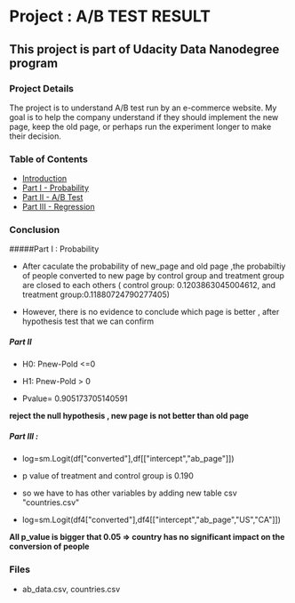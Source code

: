 # Project : A/B TEST RESULT 
This project is part of Udacity Data Nanodegree program 
-------------------------------------------------------
### Project Details
The project is to understand A/B test run by an e-commerce website. My goal is to help the company understand if they should implement the new page, keep the old page, or perhaps run the experiment longer to make their decision.

### Table of Contents
- [Introduction](#intro)
- [Part I - Probability](#probability)
- [Part II - A/B Test](#ab_test)
- [Part III - Regression](#regression)
### Conclusion 

#####Part I : Probability  
- After caculate the probability of new_page and old page ,the probabiltiy of people converted to new page by control group and treatment group are closed to each others ( control group: 0.1203863045004612, and treatment group:0.11880724790277405) 

- However, there is no evidence to conclude which page is better , after hypothesis test that 
we can confirm 

##### Part II

- H0: Pnew-Pold <=0

- H1: Pnew-Pold > 0

- Pvalue= 0.905173705140591

**reject the null hypothesis , new page is not better than old page**

##### Part III : 

- log=sm.Logit(df["converted"],df[["intercept","ab_page"]])

-  p value of treatment and control group is 0.190

- so we have to has other variables by adding new table csv "countries.csv"

- log=sm.Logit(df4["converted"],df4[["intercept","ab_page","US","CA"]])

**All p_value is bigger that 0.05 => country has no significant impact on the conversion of people**


### Files
- ab_data.csv, countries.csv 
